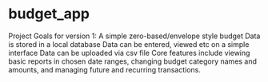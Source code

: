 # budget_app
Project Goals for version 1:
A simple zero-based/envelope style budget
Data is stored in a local database
Data can be entered, viewed etc on a simple interface
Data can be uploaded via csv file
Core features include viewing basic reports in chosen date ranges, changing budget category names and amounts, and managing future and recurring transactions.